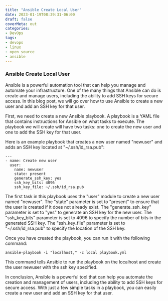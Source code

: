 ```yaml
---
title: "Ansible Create Local User"
date: 2023-01-19T08:39:31-06:00
draft: false
coverMeta: out
categories:
- DevOps
tags:
- devops
- linux
- open source
- ansible
---
```


### Ansible Create Local User

Ansible is a powerful automation tool that can help you manage and automate your infrastructure. One of the many things that Ansible can do is create and manage users, including the ability to add SSH keys for secure access. In this blog post, we will go over how to use Ansible to create a new user and add an SSH key for that user.

First, we need to create a new Ansible playbook. A playbook is a YAML file that contains instructions for Ansible on what tasks to execute. The playbook we will create will have two tasks: one to create the new user and one to add the SSH key for that user.

Here is an example playbook that creates a new user named "newuser" and adds an SSH key located at "~/.ssh/id_rsa.pub":
```
---
- name: Create new user
  user:
    name: newuser
    state: present
    generate_ssh_key: yes
    ssh_key_bits: 4096
    ssh_key_file: ~/.ssh/id_rsa.pub
```
The first task in this playbook uses the "user" module to create a new user named "newuser". The "state" parameter is set to "present" to ensure that the user is created if it does not already exist. The "generate_ssh_key" parameter is set to "yes" to generate an SSH key for the new user. The "ssh_key_bits" parameter is set to 4096 to specify the number of bits in the generated SSH key. The "ssh_key_file" parameter is set to "~/.ssh/id_rsa.pub" to specify the location of the SSH key.

Once you have created the playbook, you can run it with the following command:
```
ansible-playbook -i "localhost," -c local playbook.yml
```
This command tells Ansible to run the playbook on the localhost and create the user newuser with the ssh key specified.

In conclusion, Ansible is a powerful tool that can help you automate the creation and management of users, including the ability to add SSH keys for secure access. With just a few simple tasks in a playbook, you can easily create a new user and add an SSH key for that user.
